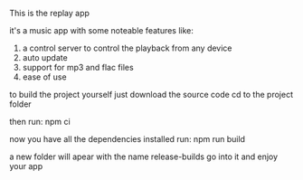 This is the replay app

it's a music app with some noteable features
like: 

1. a control server to control the playback from any device
2. auto update
3. support for mp3 and flac files
4. ease of use

to build the project yourself just download the source code
cd to the project folder

then run:
npm ci

now you have all the dependencies installed
run: 
npm run build

a new folder will apear with the name release-builds go into it and enjoy your app